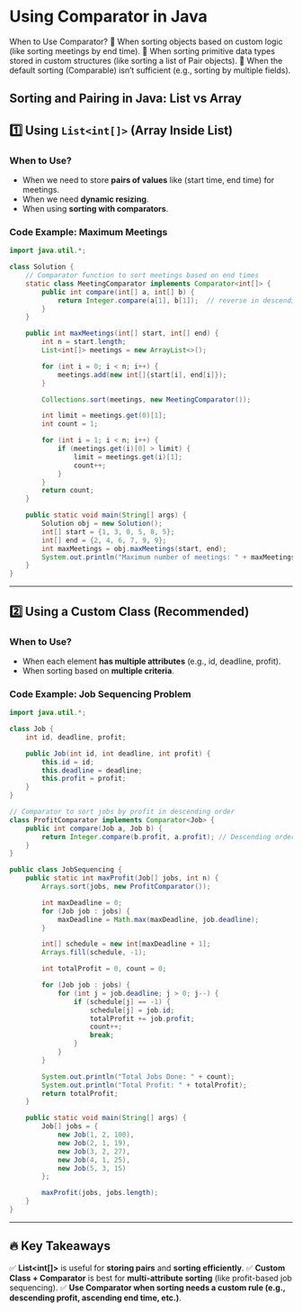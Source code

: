# **Using Comparator in Java**
When to Use Comparator?
📌 When sorting objects based on custom logic (like sorting meetings by end time).
📌 When sorting primitive data types stored in custom structures (like sorting a list of Pair objects).
📌 When the default sorting (Comparable) isn’t sufficient (e.g., sorting by multiple fields).


## Sorting and Pairing in Java: List vs Array

## 1️⃣ Using `List<int[]>` (Array Inside List)
### When to Use?
- When we need to store **pairs of values** like (start time, end time) for meetings.
- When we need **dynamic resizing**.
- When using **sorting with comparators**.

### Code Example: Maximum Meetings
```java
import java.util.*;

class Solution {
    // Comparator function to sort meetings based on end times
    static class MeetingComparator implements Comparator<int[]> {
        public int compare(int[] a, int[] b) {
            return Integer.compare(a[1], b[1]);  // reverse in descending case
        }
    }

    public int maxMeetings(int[] start, int[] end) {
        int n = start.length;
        List<int[]> meetings = new ArrayList<>();

        for (int i = 0; i < n; i++) {
            meetings.add(new int[]{start[i], end[i]});
        }

        Collections.sort(meetings, new MeetingComparator());

        int limit = meetings.get(0)[1];
        int count = 1;

        for (int i = 1; i < n; i++) {
            if (meetings.get(i)[0] > limit) {
                limit = meetings.get(i)[1];
                count++;
            }
        }
        return count;
    }

    public static void main(String[] args) {
        Solution obj = new Solution();
        int[] start = {1, 3, 0, 5, 8, 5};
        int[] end = {2, 4, 6, 7, 9, 9};
        int maxMeetings = obj.maxMeetings(start, end);
        System.out.println("Maximum number of meetings: " + maxMeetings);
    }
}
```

---

## 2️⃣ Using a Custom Class (Recommended)
### When to Use?
- When each element **has multiple attributes** (e.g., id, deadline, profit).
- When sorting based on **multiple criteria**.

### Code Example: Job Sequencing Problem
```java
import java.util.*;

class Job {
    int id, deadline, profit;

    public Job(int id, int deadline, int profit) {
        this.id = id;
        this.deadline = deadline;
        this.profit = profit;
    }
}

// Comparator to sort jobs by profit in descending order
class ProfitComparator implements Comparator<Job> {
    public int compare(Job a, Job b) {
        return Integer.compare(b.profit, a.profit); // Descending order
    }
}

public class JobSequencing {
    public static int maxProfit(Job[] jobs, int n) {
        Arrays.sort(jobs, new ProfitComparator());

        int maxDeadline = 0;
        for (Job job : jobs) {
            maxDeadline = Math.max(maxDeadline, job.deadline);
        }

        int[] schedule = new int[maxDeadline + 1];
        Arrays.fill(schedule, -1);

        int totalProfit = 0, count = 0;

        for (Job job : jobs) {
            for (int j = job.deadline; j > 0; j--) {
                if (schedule[j] == -1) {
                    schedule[j] = job.id;
                    totalProfit += job.profit;
                    count++;
                    break;
                }
            }
        }

        System.out.println("Total Jobs Done: " + count);
        System.out.println("Total Profit: " + totalProfit);
        return totalProfit;
    }

    public static void main(String[] args) {
        Job[] jobs = {
            new Job(1, 2, 100),
            new Job(2, 1, 19),
            new Job(3, 2, 27),
            new Job(4, 1, 25),
            new Job(5, 3, 15)
        };

        maxProfit(jobs, jobs.length);
    }
}
```

---

## 🔥 Key Takeaways
✅ **List<int[]>** is useful for **storing pairs** and **sorting efficiently**.
✅ **Custom Class + Comparator** is best for **multi-attribute sorting** (like profit-based job sequencing).
✅ **Use Comparator when sorting needs a custom rule (e.g., descending profit, ascending end time, etc.)**.
